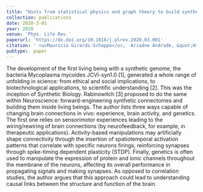 ```yaml
---
title: "Hints from statistical physics and graph theory to build synthetic connectomes: Comment on ``What would a synthetic connectome look like?&apos;&apos; by I. Rabinowitch"
collection: publications
date: 2020-3-01
year: 2020
venue: 'Phys. Life Rev.'
paperurl: 'https://dx.doi.org/10.1016/j.plrev.2020.03.001'
citation: ' <u>Mauricio Girardi-Schappo</u>,  Ariadne Andrade, &quot;Hints from statistical physics and graph theory to build synthetic connectomes: Comment on ``What would a synthetic connectome look like?&amp;apos;&amp;apos; by I. Rabinowitch.&quot; Phys. Life Rev., 2020.'
pubtype:  paper
---
```

The development of the first living being with a synthetic genome, the bacteria Mycoplasma mycoides JCVI-syn1.0 [1], generated a whole range of unfolding in science: from ethical and social implications, to biotechnological applications, to scientific understanding [2]. This was the inception of Synthetic Biology. Rabinowitch [3] proposed to do the same within Neuroscience: forward-engineering synthetic connectomes and building them inside living beings. The author lists three ways capable of changing brain connections in vivo: experience, brain activity, and genetics. The first one relies on sensorimotor experiences leading to the wiring/rewiring of brain connections (by neurofeedback, for example, in therapeutic applications). Activity-based manipulations may artificially shape connectivity through the insertion of spatiotemporal activation patterns that correlate with specific neurons firings, reinforcing synapses through spike-timing dependent plasticity (STDP). Finally, genetics is often used to manipulate the expression of protein and ionic channels throughout the membrane of the neurons, affecting its overall performance in propagating signals and making synapses. As opposed to correlation studies, the author argues that this approach could lead to understanding causal links between the structure and function of the brain.